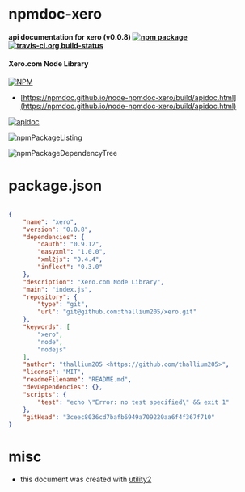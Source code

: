 # npmdoc-xero

#### api documentation for  xero (v0.0.8)  [![npm package](https://img.shields.io/npm/v/npmdoc-xero.svg?style=flat-square)](https://www.npmjs.org/package/npmdoc-xero) [![travis-ci.org build-status](https://api.travis-ci.org/npmdoc/node-npmdoc-xero.svg)](https://travis-ci.org/npmdoc/node-npmdoc-xero)

#### Xero.com Node Library

[![NPM](https://nodei.co/npm/xero.png?downloads=true&downloadRank=true&stars=true)](https://www.npmjs.com/package/xero)

- [https://npmdoc.github.io/node-npmdoc-xero/build/apidoc.html](https://npmdoc.github.io/node-npmdoc-xero/build/apidoc.html)

[![apidoc](https://npmdoc.github.io/node-npmdoc-xero/build/screenCapture.buildCi.browser.%252Ftmp%252Fbuild%252Fapidoc.html.png)](https://npmdoc.github.io/node-npmdoc-xero/build/apidoc.html)

![npmPackageListing](https://npmdoc.github.io/node-npmdoc-xero/build/screenCapture.npmPackageListing.svg)

![npmPackageDependencyTree](https://npmdoc.github.io/node-npmdoc-xero/build/screenCapture.npmPackageDependencyTree.svg)



# package.json

```json

{
    "name": "xero",
    "version": "0.0.8",
    "dependencies": {
        "oauth": "0.9.12",
        "easyxml": "1.0.0",
        "xml2js": "0.4.4",
        "inflect": "0.3.0"
    },
    "description": "Xero.com Node Library",
    "main": "index.js",
    "repository": {
        "type": "git",
        "url": "git@github.com:thallium205/xero.git"
    },
    "keywords": [
        "xero",
        "node",
        "nodejs"
    ],
    "author": "thallium205 <https://github.com/thallium205>",
    "license": "MIT",
    "readmeFilename": "README.md",
    "devDependencies": {},
    "scripts": {
        "test": "echo \"Error: no test specified\" && exit 1"
    },
    "gitHead": "3ceec8036cd7bafb6949a709220aa6f4f367f710"
}
```



# misc
- this document was created with [utility2](https://github.com/kaizhu256/node-utility2)
